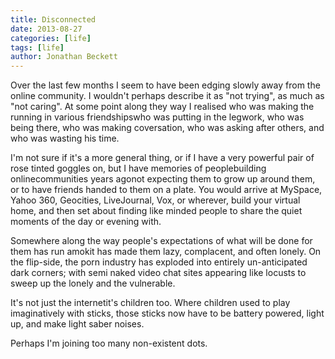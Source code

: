 ```yaml
---
title: Disconnected
date: 2013-08-27
categories: [life]
tags: [life]
author: Jonathan Beckett
---
```


Over the last few months I seem to have been edging slowly away from the online community. I wouldn't perhaps describe it as "not trying", as much as "not caring". At some point along they way I realised who was making the running in various friendshipswho was putting in the legwork, who was being there, who was making coversation, who was asking after others, and who was wasting his time.

I'm not sure if it's a more general thing, or if I have a very powerful pair of rose tinted goggles on, but I have memories of peoplebuilding onlinecommunities years agonot expecting them to grow up around them, or to have friends handed to them on a plate. You would arrive at MySpace, Yahoo 360, Geocities, LiveJournal, Vox, or wherever, build your virtual home, and then set about finding like minded people to share the quiet moments of the day or evening with.

Somewhere along the way people's expectations of what will be done for them has run amokit has made them lazy, complacent, and often lonely. On the flip-side, the porn industry has exploded into entirely un-anticipated dark corners; with semi naked video chat sites appearing like locusts to sweep up the lonely and the vulnerable.

It's not just the internetit's children too. Where children used to play imaginatively with sticks, those sticks now have to be battery powered, light up, and make light saber noises.

Perhaps I'm joining too many non-existent dots.